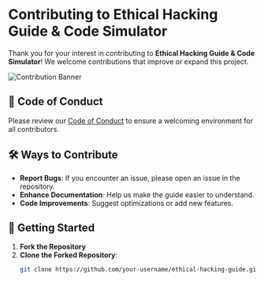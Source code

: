 # Contributing to Ethical Hacking Guide & Code Simulator

Thank you for your interest in contributing to **Ethical Hacking Guide & Code Simulator**! We welcome contributions that improve or expand this project.

![Contribution Banner](images/contribution_banner.png)

## 📜 Code of Conduct

Please review our [Code of Conduct](./CODE_OF_CONDUCT.md) to ensure a welcoming environment for all contributors.

## 🛠️ Ways to Contribute

- **Report Bugs**: If you encounter an issue, please open an issue in the repository.
- **Enhance Documentation**: Help us make the guide easier to understand.
- **Code Improvements**: Suggest optimizations or add new features.

## 🚀 Getting Started

1. **Fork the Repository**
2. **Clone the Forked Repository**:
   ```bash
   git clone https://github.com/your-username/ethical-hacking-guide.git
